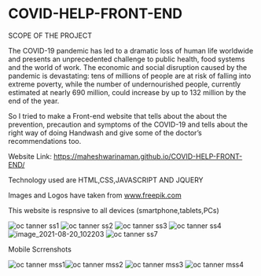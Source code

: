 # COVID-HELP-FRONT-END

SCOPE OF THE PROJECT

The COVID-19 pandemic has led to a dramatic loss of human life worldwide and presents an unprecedented challenge to public health, food systems and the world of work. The economic and social disruption caused by the pandemic is devastating: tens of millions of people are at risk of falling into extreme poverty, while the number of undernourished people, currently estimated at nearly 690 million, could increase by up to 132 million by the end of the year.

So I tried to make a Front-end website that tells about the about the prevention, precaution and symptoms of the COVID-19 and tells about the right way of doing Handwash and give some of the doctor’s recommendations too.


Website Link: https://maheshwarinaman.github.io/COVID-HELP-FRONT-END/

Technology used are HTML,CSS,JAVASCRIPT AND JQUERY

Images and Logos  have taken from www.freepik.com

This website is respnsive to all devices (smartphone,tablets,PCs)

![oc tanner ss1](https://user-images.githubusercontent.com/49190119/129913630-78a26771-4677-4c75-96b6-b59d74333b54.PNG)
![oc tanner ss2](https://user-images.githubusercontent.com/49190119/129913763-32f03cb6-ee07-45b4-b96a-f9583fb077f3.PNG)
![oc tanner ss3](https://user-images.githubusercontent.com/49190119/129913817-d33a37dc-c8a4-40fb-829d-bc6e1a5daa8b.PNG)
![oc tanner ss4](https://user-images.githubusercontent.com/49190119/129913859-09d61267-0881-4dec-9564-5e13b04463bb.PNG)
![image_2021-08-20_102203](https://user-images.githubusercontent.com/49190119/130180931-08775efe-6ed3-4222-8fe7-e6a67a6a7193.png)
![oc tanner ss7](https://user-images.githubusercontent.com/49190119/130047803-e9b229f6-56a8-4ec6-ae4f-9b897cce8077.PNG)

Mobile Scrrenshots

![oc tanner mss1](https://user-images.githubusercontent.com/49190119/130047868-8f1b723c-db8e-4041-8b76-4b62bf20ca29.jpeg)![oc tanner mss2](https://user-images.githubusercontent.com/49190119/130047933-b4832712-e16a-403b-805b-0367bebb4a4d.jpeg)
![oc tanner mss3](https://user-images.githubusercontent.com/49190119/130047962-49f2288c-6655-449d-adf1-15e7150b9821.jpeg)
![oc tanner mss4](https://user-images.githubusercontent.com/49190119/130047991-0c578e71-c5ef-43b8-ba02-c90052b81bd3.jpeg)








